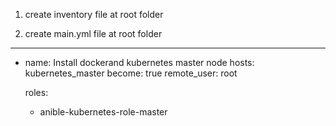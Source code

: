 1. create inventory file at root folder 

2. create main.yml file at root folder

---

- name: Install dockerand kubernetes master node
  hosts: kubernetes_master
  become: true
  remote_user: root

  roles:
   - anible-kubernetes-role-master 

